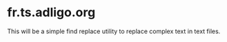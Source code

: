 # fr.ts.adligo.org
This will be a simple find replace utility to replace complex text in text files. 
